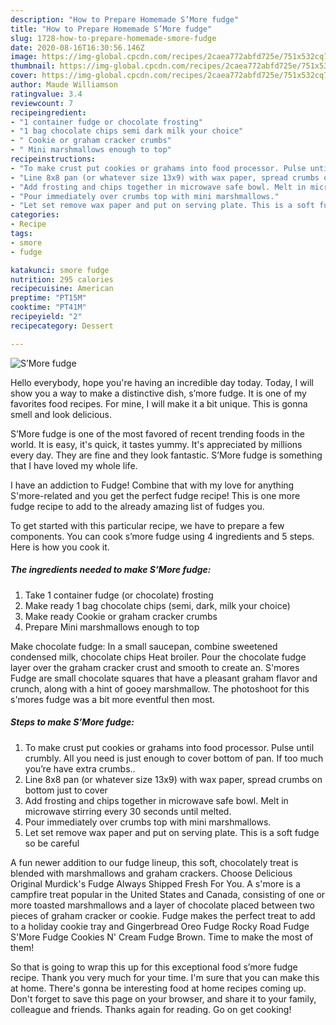 ```yaml
---
description: "How to Prepare Homemade S’More fudge"
title: "How to Prepare Homemade S’More fudge"
slug: 1728-how-to-prepare-homemade-smore-fudge
date: 2020-08-16T16:30:56.146Z
image: https://img-global.cpcdn.com/recipes/2caea772abfd725e/751x532cq70/smore-fudge-recipe-main-photo.jpg
thumbnail: https://img-global.cpcdn.com/recipes/2caea772abfd725e/751x532cq70/smore-fudge-recipe-main-photo.jpg
cover: https://img-global.cpcdn.com/recipes/2caea772abfd725e/751x532cq70/smore-fudge-recipe-main-photo.jpg
author: Maude Williamson
ratingvalue: 3.4
reviewcount: 7
recipeingredient:
- "1 container fudge or chocolate frosting"
- "1 bag chocolate chips semi dark milk your choice"
- " Cookie or graham cracker crumbs"
- " Mini marshmallows enough to top"
recipeinstructions:
- "To make crust put cookies or grahams into food processor. Pulse until crumbly. All you need is just enough to cover bottom of pan. If too much you’re have extra crumbs.."
- "Line 8x8 pan (or whatever size 13x9) with wax paper, spread crumbs on bottom just to cover"
- "Add frosting and chips together in microwave safe bowl. Melt in microwave stirring every 30 seconds until melted."
- "Pour immediately over crumbs top with mini marshmallows."
- "Let set remove wax paper and put on serving plate. This is a soft fudge so be careful"
categories:
- Recipe
tags:
- smore
- fudge

katakunci: smore fudge 
nutrition: 295 calories
recipecuisine: American
preptime: "PT15M"
cooktime: "PT41M"
recipeyield: "2"
recipecategory: Dessert

---
```



![S’More fudge](https://img-global.cpcdn.com/recipes/2caea772abfd725e/751x532cq70/smore-fudge-recipe-main-photo.jpg)

Hello everybody, hope you're having an incredible day today. Today, I will show you a way to make a distinctive dish, s’more fudge. It is one of my favorites food recipes. For mine, I will make it a bit unique. This is gonna smell and look delicious.

S’More fudge is one of the most favored of recent trending foods in the world. It is easy, it's quick, it tastes yummy. It's appreciated by millions every day. They are fine and they look fantastic. S’More fudge is something that I have loved my whole life.

I have an addiction to Fudge! Combine that with my love for anything S&#39;more-related and you get the perfect fudge recipe! This is one more fudge recipe to add to the already amazing list of fudges you.


To get started with this particular recipe, we have to prepare a few components. You can cook s’more fudge using 4 ingredients and 5 steps. Here is how you cook it.

<!--inarticleads1-->

##### The ingredients needed to make S’More fudge:

1. Take 1 container fudge (or chocolate) frosting
1. Make ready 1 bag chocolate chips (semi, dark, milk your choice)
1. Make ready  Cookie or graham cracker crumbs
1. Prepare  Mini marshmallows enough to top


Make chocolate fudge: In a small saucepan, combine sweetened condensed milk, chocolate chips Heat broiler. Pour the chocolate fudge layer over the graham cracker crust and smooth to create an. S&#39;mores Fudge are small chocolate squares that have a pleasant graham flavor and crunch, along with a hint of gooey marshmallow. The photoshoot for this s&#39;mores fudge was a bit more eventful then most. 

<!--inarticleads2-->

##### Steps to make S’More fudge:

1. To make crust put cookies or grahams into food processor. Pulse until crumbly. All you need is just enough to cover bottom of pan. If too much you’re have extra crumbs..
1. Line 8x8 pan (or whatever size 13x9) with wax paper, spread crumbs on bottom just to cover
1. Add frosting and chips together in microwave safe bowl. Melt in microwave stirring every 30 seconds until melted.
1. Pour immediately over crumbs top with mini marshmallows.
1. Let set remove wax paper and put on serving plate. This is a soft fudge so be careful


A fun newer addition to our fudge lineup, this soft, chocolately treat is blended with marshmallows and graham crackers. Choose Delicious Original Murdick&#39;s Fudge Always Shipped Fresh For You. A s&#39;more is a campfire treat popular in the United States and Canada, consisting of one or more toasted marshmallows and a layer of chocolate placed between two pieces of graham cracker or cookie. Fudge makes the perfect treat to add to a holiday cookie tray and Gingerbread Oreo Fudge Rocky Road Fudge S&#39;More Fudge Cookies N&#39; Cream Fudge Brown. Time to make the most of them! 

So that is going to wrap this up for this exceptional food s’more fudge recipe. Thank you very much for your time. I'm sure that you can make this at home. There's gonna be interesting food at home recipes coming up. Don't forget to save this page on your browser, and share it to your family, colleague and friends. Thanks again for reading. Go on get cooking!
